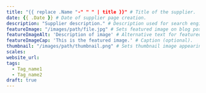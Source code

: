 ```yaml
---
title: "{{ replace .Name "-" " " | title }}" # Title of the supplier.
date: {{ .Date }} # Date of supplier page creation.
description: "Supplier description." # Description used for search engine.
featureImage: "/images/path/file.jpg" # Sets featured image on blog post.
featureImageAlt: 'Description of image' # Alternative text for featured image.
featureImageCap: 'This is the featured image.' # Caption (optional).
thumbnail: "/images/path/thumbnail.png" # Sets thumbnail image appearing inside card on homepage.
scales:
website_url:
tags:
  - Tag_name1
  - Tag_name2
draft: true
---
```

